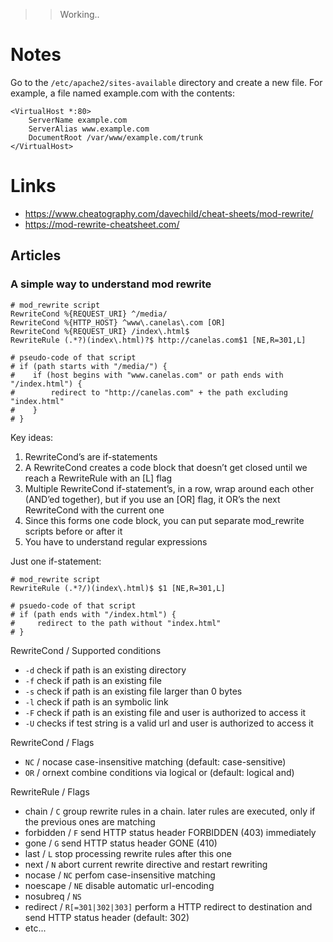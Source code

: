 >> Working..

# Notes

Go to the `/etc/apache2/sites-available` directory and create a new file.
For example, a file named example.com with the contents:

```
<VirtualHost *:80>
    ServerName example.com
    ServerAlias www.example.com
    DocumentRoot /var/www/example.com/trunk
</VirtualHost>
```

# Links

- https://www.cheatography.com/davechild/cheat-sheets/mod-rewrite/
- https://mod-rewrite-cheatsheet.com/

## Articles

### A simple way to understand mod rewrite

```
# mod_rewrite script
RewriteCond %{REQUEST_URI} ^/media/
RewriteCond %{HTTP_HOST} ^www\.canelas\.com [OR]
RewriteCond %{REQUEST_URI} /index\.html$
RewriteRule (.*?)(index\.html)?$ http://canelas.com$1 [NE,R=301,L]

# pseudo-code of that script
# if (path starts with "/media/") {
#    if (host begins with "www.canelas.com" or path ends with "/index.html") {
#        redirect to "http://canelas.com" + the path excluding "index.html"
#    }
# }
```

Key ideas:

1. RewriteCond’s are if-statements
2. A RewriteCond creates a code block that doesn’t get closed until we reach a RewriteRule with an [L] flag
3. Multiple RewriteCond if-statement’s, in a row, wrap around each other (AND’ed together), but if you use an [OR] flag, it OR’s the next RewriteCond with the current one
4. Since this forms one code block, you can put separate mod_rewrite scripts before or after it
5. You have to understand regular expressions

Just one if-statement:

```
# mod_rewrite script
RewriteRule (.*?/)(index\.html)$ $1 [NE,R=301,L]

# psuedo-code of that script
# if (path ends with "/index.html") {
#     redirect to the path without "index.html"
# }
```

RewriteCond / Supported conditions

* `-d` check if path is an existing directory
* `-f` check if path is an existing file
* `-s` check if path is an existing file larger than 0 bytes
* `-l` check if path is an symbolic link
* `-F` check if path is an existing file and user is authorized to access it
* `-U` checks if test string is a valid url and user is authorized to access it

RewriteCond / Flags

* `NC` / nocase	case-insensitive matching (default: case-sensitive)
* `OR` / ornext	combine conditions via logical or (default: logical and)

RewriteRule / Flags

* chain / `C`	group rewrite rules in a chain. later rules are executed, only if the previous ones are matching
* forbidden / `F` 	send HTTP status header FORBIDDEN (403) immediately
* gone / `G`	send HTTP status header GONE (410)
* last / `L`	stop processing rewrite rules after this one
* next / `N`	abort current rewrite directive and restart rewriting
* nocase / `NC`	perfom case-insensitive matching
* noescape / `NE`	disable automatic url-encoding
* nosubreq / `NS`
* redirect / `R[=301|302|303]`	perform a HTTP redirect to destination and send HTTP status header (default: 302)
* etc...